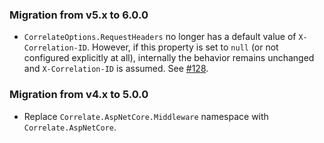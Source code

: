 ### Migration from v5.x to 6.0.0

- `CorrelateOptions.RequestHeaders` no longer has a default value of `X-Correlation-ID`. However, if this property is set to `null` (or not configured explicitly at all), internally the behavior remains unchanged and `X-Correlation-ID` is assumed. See [#128](https://github.com/skwasjer/Correlate/issues/128).

### Migration from v4.x to 5.0.0

- Replace `Correlate.AspNetCore.Middleware` namespace with `Correlate.AspNetCore`.
